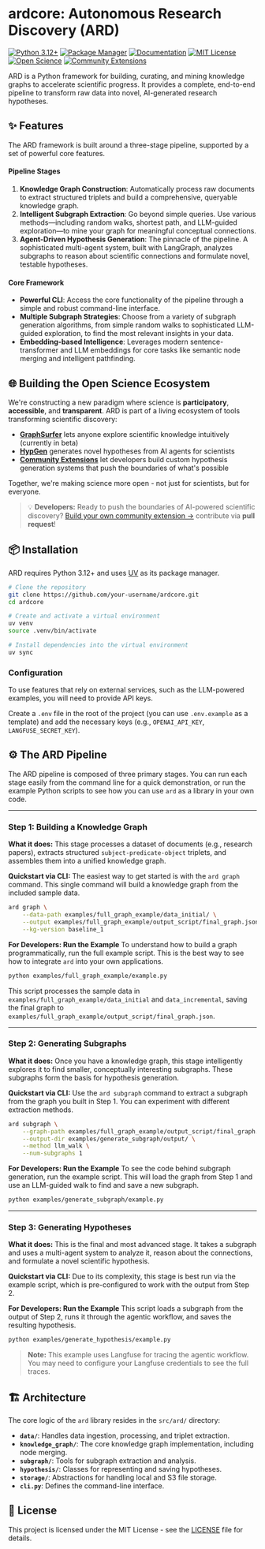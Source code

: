 # ardcore: Autonomous Research Discovery (ARD)

[![Python 3.12+](https://img.shields.io/badge/python-3.12+-blue.svg)](https://www.python.org/downloads/)
[![Package Manager](https://img.shields.io/badge/package%20manager-uv-orange)](https://github.com/astral-sh/uv)
[![Documentation](https://img.shields.io/badge/docs-beeard.ai-blue)](https://docs.beeard.ai)
[![MIT License](https://img.shields.io/badge/License-MIT-green.svg)](https://choosealicense.com/licenses/mit/)
[![Open Science](https://img.shields.io/badge/open-science-green)](https://github.com/your-org/ardcore)
[![Community Extensions](https://img.shields.io/badge/community-extensions-brightgreen)](community_extensions/)

ARD is a Python framework for building, curating, and mining knowledge graphs to accelerate scientific progress. It provides a complete, end-to-end pipeline to transform raw data into novel, AI-generated research hypotheses.


## ✨ Features

The ARD framework is built around a three-stage pipeline, supported by a set of powerful core features.

#### Pipeline Stages
1. **Knowledge Graph Construction**: Automatically process raw documents to extract structured triplets and build a comprehensive, queryable knowledge graph.
2. **Intelligent Subgraph Extraction**: Go beyond simple queries. Use various methods—including random walks, shortest path, and LLM-guided exploration—to mine your graph for meaningful conceptual connections.
3. **Agent-Driven Hypothesis Generation**: The pinnacle of the pipeline. A sophisticated multi-agent system, built with LangGraph, analyzes subgraphs to reason about scientific connections and formulate novel, testable hypotheses.

#### Core Framework
- **Powerful CLI**: Access the core functionality of the pipeline through a simple and robust command-line interface.
- **Multiple Subgraph Strategies**: Choose from a variety of subgraph generation algorithms, from simple random walks to sophisticated LLM-guided exploration, to find the most relevant insights in your data.
- **Embedding-based Intelligence**: Leverages modern sentence-transformer and LLM embeddings for core tasks like semantic node merging and intelligent pathfinding.

## 🌐 Building the Open Science Ecosystem

We're constructing a new paradigm where science is **participatory**, **accessible**, and **transparent**. ARD is part of a living ecosystem of tools transforming scientific discovery:

- **[GraphSurfer](https://www.graphsurfer.xyz)** lets anyone explore scientific knowledge intuitively (currently in beta)
- **[HypGen](https://hypgen.ai)** generates novel hypotheses from AI agents for scientists
- **[Community Extensions](community_extensions/)** let developers build custom hypothesis generation systems that push the boundaries of what's possible

Together, we're making science more open - not just for scientists, but for everyone.
> 💡 **Developers:** Ready to push the boundaries of AI-powered scientific discovery? [Build your own community extension →](community_extensions/) contribute via **pull request**!

## 📦 Installation

ARD requires Python 3.12+ and uses [UV](https://github.com/astral-sh/uv) as its package manager.

```bash
# Clone the repository
git clone https://github.com/your-username/ardcore.git
cd ardcore

# Create and activate a virtual environment
uv venv
source .venv/bin/activate

# Install dependencies into the virtual environment
uv sync
```

### Configuration

To use features that rely on external services, such as the LLM-powered examples, you will need to provide API keys. 

Create a `.env` file in the root of the project (you can use `.env.example` as a template) and add the necessary keys (e.g., `OPENAI_API_KEY`, `LANGFUSE_SECRET_KEY`).

## ⚙️ The ARD Pipeline

The ARD pipeline is composed of three primary stages. You can run each stage easily from the command line for a quick demonstration, or run the example Python scripts to see how you can use `ard` as a library in your own code.

---

### Step 1: Building a Knowledge Graph

**What it does:** This stage processes a dataset of documents (e.g., research papers), extracts structured `subject-predicate-object` triplets, and assembles them into a unified knowledge graph.

**Quickstart via CLI:**
The easiest way to get started is with the `ard graph` command. This single command will build a knowledge graph from the included sample data.
```bash
ard graph \
    --data-path examples/full_graph_example/data_initial/ \
    --output examples/full_graph_example/output_script/final_graph.json \
    --kg-version baseline_1
```

**For Developers: Run the Example**
To understand how to build a graph programmatically, run the full example script. This is the best way to see how to integrate `ard` into your own applications.
```bash
python examples/full_graph_example/example.py
```
This script processes the sample data in `examples/full_graph_example/data_initial` and `data_incremental`, saving the final graph to `examples/full_graph_example/output_script/final_graph.json`.

---

### Step 2: Generating Subgraphs

**What it does:** Once you have a knowledge graph, this stage intelligently explores it to find smaller, conceptually interesting subgraphs. These subgraphs form the basis for hypothesis generation.

**Quickstart via CLI:**
Use the `ard subgraph` command to extract a subgraph from the graph you built in Step 1. You can experiment with different extraction methods.
```bash
ard subgraph \
    --graph-path examples/full_graph_example/output_script/final_graph.json \
    --output-dir examples/generate_subgraph/output/ \
    --method llm_walk \
    --num-subgraphs 1
```

**For Developers: Run the Example**
To see the code behind subgraph generation, run the example script. This will load the graph from Step 1 and use an LLM-guided walk to find and save a new subgraph.
```bash
python examples/generate_subgraph/example.py
```
---

### Step 3: Generating Hypotheses

**What it does:** This is the final and most advanced stage. It takes a subgraph and uses a multi-agent system to analyze it, reason about the connections, and formulate a novel scientific hypothesis.

**Quickstart via CLI:**
Due to its complexity, this stage is best run via the example script, which is pre-configured to work with the output from Step 2.

**For Developers: Run the Example**
This script loads a subgraph from the output of Step 2, runs it through the agentic workflow, and saves the resulting hypothesis.
```bash
python examples/generate_hypothesis/example.py
```
> **Note:** This example uses Langfuse for tracing the agentic workflow. You may need to configure your Langfuse credentials to see the full traces.

## 🏗️ Architecture

The core logic of the `ard` library resides in the `src/ard/` directory:

- **`data/`**: Handles data ingestion, processing, and triplet extraction.
- **`knowledge_graph/`**: The core knowledge graph implementation, including node merging.
- **`subgraph/`**: Tools for subgraph extraction and analysis.
- **`hypothesis/`**: Classes for representing and saving hypotheses.
- **`storage/`**: Abstractions for handling local and S3 file storage.
- **`cli.py`**: Defines the command-line interface.


## 📝 License

This project is licensed under the MIT License - see the [LICENSE](LICENSE) file for details.
